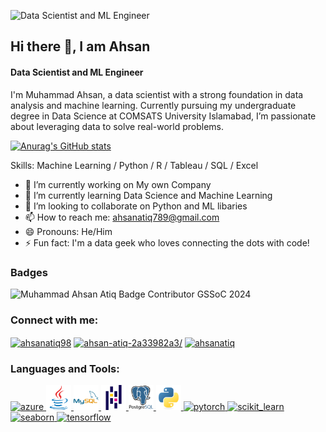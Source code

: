 
![Data Scientist and ML Engineer](https://media.licdn.com/dms/image/v2/D4D16AQFZbJnkvcR-lw/profile-displaybackgroundimage-shrink_350_1400/profile-displaybackgroundimage-shrink_350_1400/0/1724424636593?e=1732752000&v=beta&t=uGyZ2QI6sX8NQgS79TK5TQQ5CQXvqNBpvYmTzUiHRRI)

  ## Hi there 👋, I am Ahsan
#### Data Scientist and ML Engineer

I'm Muhammad Ahsan, a data scientist with a strong foundation in data analysis and machine learning. Currently pursuing my undergraduate degree in Data Science at COMSATS University Islamabad, I’m passionate about leveraging data to solve real-world problems.

[![Anurag's GitHub stats](https://github-readme-stats.vercel.app/api?username=AHSANATIQ98)](https://github.com/anuraghazra/github-readme-stats)


Skills: Machine Learning / Python / R / Tableau / SQL / Excel

- 🔭 I’m currently working on My own Company 
- 🌱 I’m currently learning Data Science and Machine Learning 
- 👯 I’m looking to collaborate on Python and ML libaries 
- 📫 How to reach me: ahsanatiq789@gmail.com 
- 😄 Pronouns: He/Him 
- ⚡ Fun fact:  I'm a data geek who loves connecting the dots with code!

<h3 align="left">Badges</h3>
<img src="https://raw.githubusercontent.com/AHSANATIQ98/AHSANATIQ98/main/Muhammad_Ahsan_Atiq_Badge_Contributor_GSSoC2024-Extd%20(1).png" alt="Muhammad Ahsan Atiq Badge Contributor GSSoC 2024" width="100" />




<h3 align="left">Connect with me:</h3>
<p align="left">
<a href="https://twitter.com/ahsanatiq98" target="blank"><img align="center" src="https://raw.githubusercontent.com/rahuldkjain/github-profile-readme-generator/master/src/images/icons/Social/twitter.svg" alt="ahsanatiq98" height="30" width="40" /></a>
<a href="https://linkedin.com/in/ahsan-atiq-2a33982a3/" target="blank"><img align="center" src="https://raw.githubusercontent.com/rahuldkjain/github-profile-readme-generator/master/src/images/icons/Social/linked-in-alt.svg" alt="ahsan-atiq-2a33982a3/" height="30" width="40" /></a>
<a href="https://kaggle.com/ahsanatiq" target="blank"><img align="center" src="https://raw.githubusercontent.com/rahuldkjain/github-profile-readme-generator/master/src/images/icons/Social/kaggle.svg" alt="ahsanatiq" height="30" width="40" /></a>
</p>

<h3 align="left">Languages and Tools:</h3>
<p align="left"> <a href="https://azure.microsoft.com/en-in/" target="_blank" rel="noreferrer"> <img src="https://www.vectorlogo.zone/logos/microsoft_azure/microsoft_azure-icon.svg" alt="azure" width="40" height="40"/> </a> <a href="https://www.java.com" target="_blank" rel="noreferrer"> <img src="https://raw.githubusercontent.com/devicons/devicon/master/icons/java/java-original.svg" alt="java" width="40" height="40"/> </a> <a href="https://www.mysql.com/" target="_blank" rel="noreferrer"> <img src="https://raw.githubusercontent.com/devicons/devicon/master/icons/mysql/mysql-original-wordmark.svg" alt="mysql" width="40" height="40"/> </a> <a href="https://pandas.pydata.org/" target="_blank" rel="noreferrer"> <img src="https://raw.githubusercontent.com/devicons/devicon/2ae2a900d2f041da66e950e4d48052658d850630/icons/pandas/pandas-original.svg" alt="pandas" width="40" height="40"/> </a> <a href="https://www.postgresql.org" target="_blank" rel="noreferrer"> <img src="https://raw.githubusercontent.com/devicons/devicon/master/icons/postgresql/postgresql-original-wordmark.svg" alt="postgresql" width="40" height="40"/> </a> <a href="https://www.python.org" target="_blank" rel="noreferrer"> <img src="https://raw.githubusercontent.com/devicons/devicon/master/icons/python/python-original.svg" alt="python" width="40" height="40"/> </a> <a href="https://pytorch.org/" target="_blank" rel="noreferrer"> <img src="https://www.vectorlogo.zone/logos/pytorch/pytorch-icon.svg" alt="pytorch" width="40" height="40"/> </a> <a href="https://scikit-learn.org/" target="_blank" rel="noreferrer"> <img src="https://upload.wikimedia.org/wikipedia/commons/0/05/Scikit_learn_logo_small.svg" alt="scikit_learn" width="40" height="40"/> </a> <a href="https://seaborn.pydata.org/" target="_blank" rel="noreferrer"> <img src="https://seaborn.pydata.org/_images/logo-mark-lightbg.svg" alt="seaborn" width="40" height="40"/> </a> <a href="https://www.tensorflow.org" target="_blank" rel="noreferrer"> <img src="https://www.vectorlogo.zone/logos/tensorflow/tensorflow-icon.svg" alt="tensorflow" width="40" height="40"/> </a> </p>
